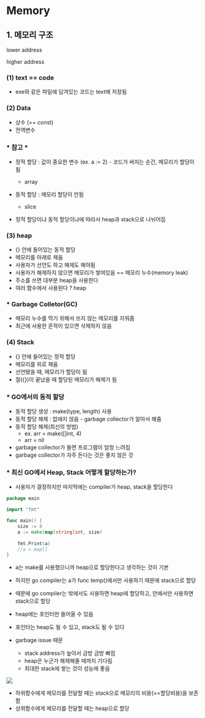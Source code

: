 # Memory

## 1. 메모리 구조
lower address

higher address

### (1) text == code
- exe와 같은 파일에 담겨있는 코드는 text에 저장됨

### (2) Data
- 상수 (== const)
- 전역변수


### * 참고 *
- 정적 할당 : 값이 중요한 변수 (ex. a := 2) - 코드가 써지는 순간, 메모리가 할당이 됨
    - array
- 동적 할당 : 메모리 할당이 안됨
    - slice

- 정적 할당이냐 동적 할당이냐에 따라서 heap과 stack으로 나뉘어짐

### (3) heap
- {} 안에 들어있는 동적 할당
- 메모리를 아래로 채움
- 사용자가 선언도 하고 해제도 해야됨
- 사용자가 해제하지 않으면 메모리가 쌓여있음 == 메모리 누수(memory leak)
- 주소를 쓰면 대부분 heap을 사용한다
- 여러 함수에서 사용된다 ? heap

### * Garbage Colletor(GC)
- 메모리 누수를 막기 위해서 쓰지 않는 메모리를 지워줌
- 최근에 사용한 흔적이 있으면 삭제하지 않음

### (4) Stack
- {} 안에 들어있는 정적 할당
- 메모리를 위로 채움
- 선언됐을 때, 메모리가 할당이 됨
- 절({})이 끝났을 때 할당된 메모리가 해제가 됨

### * GO에서의 동적 할당
- 동적 할당 생성 : make(type, length) 사용
- 동적 할당 해제 : 없애지 않음 - garbage collector가 알아서 해줌
- 동적 할당 해제(최선의 방법)
  - ex. arr = make([]int, 4)
  - arr = nil
- garbage collector가 돌면 프로그램이 엄청 느려짐
- garbage collector가 자주 돈다는 것은 좋지 않은 것


### * 최신 GO에서 Heap, Stack 어떻게 할당하는가?
- 사용자가 결정하지만 마지막에는 compiler가 heap, stack을 할당한다
```go
package main

import "fmt"

func main() {
	size := 8
	a := make(map[string]int, size)
	
	fmt.Print(a)
	//a = map[]
}
```
- a는 make를 사용했으니까 heap으로 할당한다고 생각하는 것이 기본
- 하지만 go compiler는 a가 func temp()에서만 사용하기 때문에 stack으로 할당
- 때문에 go compiler는 밖에서도 사용하면 heap에 할당하고, 안에서만 사용하면 stack으로 할당


- heap에는 포인터만 들어올 수 있음
- 포인터는 heap도 될 수 있고, stack도 될 수 있다

- garbage issue 때문
  - stack address가 높아서 금방 금방 빠짐
  - heap은 누군가 해제해줄 때까지 기다림
  - 최대한 stack에 쌓는 것이 성능에 좋음

![](https://user-images.githubusercontent.com/116709146/235143286-af1f6f02-10b6-4362-9858-6380ede0e542.png)
- 하위함수에게 메모리를 전달할 때는 stack으로 메모리의 비용(==할당비용)을 보존함
- 상위함수에게 메모리를 전달할 때는 heap으로 할당